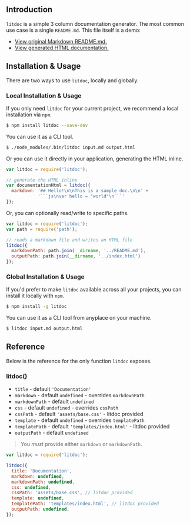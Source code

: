 ## Introduction

`litdoc` is a simple 3 column documentation generator. The most common use case is a single `README.md`. This file itself is a demo:

* [View original Markdown README.md.](https://github.com/zapier/litdoc)
* [View generated HTML documentation.](http://litdoc.org/)


## Installation & Usage

There are two ways to use `litdoc`, locally and globally.


### Local Installation & Usage

If you only need `litdoc` for your current project, we recommend a local installation via `npm`.

```bash
$ npm install litdoc --save-dev
```

You can use it as a CLI tool.

```bash
$ ./node_modules/.bin/litdoc input.md output.html
```

Or you can use it directly in your application, generating the HTML inline.

```js
var litdoc = require('litdoc');

// generate the HTML inline
var documentationHtml = litdoc({
  markdown: '## Hello!\n\nThis is a sample doc.\n\n' +
            '```js\nvar hello = "world"\n```'
});
```

Or, you can optionally read/write to specific paths.

```js
var litdoc = require('litdoc');
var path = require('path');

// reads a markdown file and writes an HTML file
litdoc({
  markdownPath: path.join(__dirname, '../README.md'),
  outputPath: path.join(__dirname, '../index.html')
});
```


### Global Installation & Usage

If you'd prefer to make `litdoc` available across all your projects, you can install it locally with `npm`.

```bash
$ npm install -g litdoc
```

You can use it as a CLI tool from anyplace on your machine.

```bash
$ litdoc input.md output.html
```


## Reference

Below is the reference for the only function `litdoc` exposes.

### litdoc()

* `title` - default `'Documentation'`
* `markdown` - default `undefined` - overrides `markdownPath`
* `markdownPath` - default `undefined`
* `css` - default `undefined` - overrides `cssPath`
* `cssPath` - default `'assets/base.css'` - litdoc provided
* `template` - default `undefined` - overrides `templatePath`
* `templatePath` - default `'templates/index.html'` - litdoc provided
* `outputPath` - default `undefined`

> You _must_ provide either `markdown` or `markdownPath`.

```js
var litdoc = require('litdoc');

litdoc({
  title: 'Documentation',
  markdown: undefined,
  markdownPath: undefined,
  css: undefined,
  cssPath: 'assets/base.css', // litdoc provided
  template: undefined,
  templatePath: 'templates/index.html', // litdoc provided
  outputPath: undefined,
});
```
